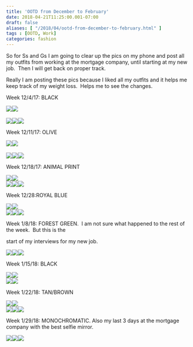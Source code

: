```yaml
---
title: 'OOTD from December to February'
date: 2018-04-21T11:25:00.001-07:00
draft: false
aliases: [ "/2018/04/ootd-from-december-to-february.html" ]
tags : [OOTD, Work]
categories: fashion
---
```


So for Ss and Gs I am going to clear up the pics on my phone and post all my outfits from working at the mortgage company, until starting at my new job.  Then I will get back on proper track.  
  
Really I am posting these pics because I liked all my outfits and it helps me keep track of my weight loss.  Helps me to see the changes.  
  

Week 12/4/17: BLACK

[![](https://3.bp.blogspot.com/-Jpo6PiGiMgw/Wttt1-wY2TI/AAAAAAAAE28/kFXHYZcwpocXPNHrpczh5tm_uCN7hDb3QCLcBGAs/s200/IMG_0136.JPG)](https://3.bp.blogspot.com/-Jpo6PiGiMgw/Wttt1-wY2TI/AAAAAAAAE28/kFXHYZcwpocXPNHrpczh5tm_uCN7hDb3QCLcBGAs/s1600/IMG_0136.JPG)[![](https://2.bp.blogspot.com/-S2jgQs8yfME/Wttt13WrbPI/AAAAAAAAE3A/NVLcJ4mz9r0bexykh6wtQXjlHeZHk-iWQCLcBGAs/s200/IMG_0146.JPG)](https://2.bp.blogspot.com/-S2jgQs8yfME/Wttt13WrbPI/AAAAAAAAE3A/NVLcJ4mz9r0bexykh6wtQXjlHeZHk-iWQCLcBGAs/s1600/IMG_0146.JPG) 

[![](https://4.bp.blogspot.com/-iYskwD_8NR4/Wttt1g_cGtI/AAAAAAAAE24/01DQ2yHhKMUrbq3mFhqcZQDUPzlh__eOACLcBGAs/s200/IMG_0152.JPG)](https://4.bp.blogspot.com/-iYskwD_8NR4/Wttt1g_cGtI/AAAAAAAAE24/01DQ2yHhKMUrbq3mFhqcZQDUPzlh__eOACLcBGAs/s1600/IMG_0152.JPG)[![](https://3.bp.blogspot.com/-MPTmQuG8ZDc/Wttt3JkxkfI/AAAAAAAAE3E/b39QA0Xk_rcit2AlcaYDJdLVyxfgERqVwCLcBGAs/s200/IMG_0161.JPG)](https://3.bp.blogspot.com/-MPTmQuG8ZDc/Wttt3JkxkfI/AAAAAAAAE3E/b39QA0Xk_rcit2AlcaYDJdLVyxfgERqVwCLcBGAs/s1600/IMG_0161.JPG)[![](https://3.bp.blogspot.com/-CR-7m-hlQgA/Wttt3gYTYuI/AAAAAAAAE3I/SAOgDB9aeVsEVj4bOlnIXg8Z3MqMXu9TACLcBGAs/s200/IMG_0169.JPG)](https://3.bp.blogspot.com/-CR-7m-hlQgA/Wttt3gYTYuI/AAAAAAAAE3I/SAOgDB9aeVsEVj4bOlnIXg8Z3MqMXu9TACLcBGAs/s1600/IMG_0169.JPG)

  

Week 12/11/17: OLIVE

[![](https://2.bp.blogspot.com/-8SujTxGOQI0/WttvsBqhBCI/AAAAAAAAE3o/YhUv05WXFp0qkoocThj9fBTnU8zcHNtDQCLcBGAs/s200/IMG_0229.JPG)](https://2.bp.blogspot.com/-8SujTxGOQI0/WttvsBqhBCI/AAAAAAAAE3o/YhUv05WXFp0qkoocThj9fBTnU8zcHNtDQCLcBGAs/s1600/IMG_0229.JPG)[![](https://4.bp.blogspot.com/-vVn9oGBNXr0/WttvrgEKWjI/AAAAAAAAE3g/X_m4yPLQemgcs77clyqwWlEedL_64ThigCLcBGAs/s200/IMG_0241.JPG)](https://4.bp.blogspot.com/-vVn9oGBNXr0/WttvrgEKWjI/AAAAAAAAE3g/X_m4yPLQemgcs77clyqwWlEedL_64ThigCLcBGAs/s1600/IMG_0241.JPG) 

[![](https://1.bp.blogspot.com/-9Jx4p6JnmB0/WttvsNXHCQI/AAAAAAAAE3k/eLr1i5eogewgOCCPObPxA-ygo3JJN9RzACLcBGAs/s200/IMG_0254.JPG)](https://1.bp.blogspot.com/-9Jx4p6JnmB0/WttvsNXHCQI/AAAAAAAAE3k/eLr1i5eogewgOCCPObPxA-ygo3JJN9RzACLcBGAs/s1600/IMG_0254.JPG)[![](https://4.bp.blogspot.com/-jdkVzeNlxIA/Wttvsw4d5PI/AAAAAAAAE3s/73tqnJyk0cw_GPWO9WUXFnKp2zpvzArXQCLcBGAs/s200/IMG_0261.JPG)](https://4.bp.blogspot.com/-jdkVzeNlxIA/Wttvsw4d5PI/AAAAAAAAE3s/73tqnJyk0cw_GPWO9WUXFnKp2zpvzArXQCLcBGAs/s1600/IMG_0261.JPG)[![](https://1.bp.blogspot.com/-oIDCefr6SDU/WttvtbvrV0I/AAAAAAAAE3w/gUftL2B7N4w4th-LTZXdxUeDexTDJuvtgCLcBGAs/s200/IMG_0271.JPG)](https://1.bp.blogspot.com/-oIDCefr6SDU/WttvtbvrV0I/AAAAAAAAE3w/gUftL2B7N4w4th-LTZXdxUeDexTDJuvtgCLcBGAs/s1600/IMG_0271.JPG)  
  

Week 12/18/17: ANIMAL PRINT

[![](https://1.bp.blogspot.com/-1Ta96VS4h20/WttxM5WKACI/AAAAAAAAE4I/FXbqcoKhGh87yMoeZz6-dqrRF1RWAccywCLcBGAs/s200/IMG_0327.JPG)](https://1.bp.blogspot.com/-1Ta96VS4h20/WttxM5WKACI/AAAAAAAAE4I/FXbqcoKhGh87yMoeZz6-dqrRF1RWAccywCLcBGAs/s1600/IMG_0327.JPG)[![](https://4.bp.blogspot.com/-WEEGYQkR9lU/WttxNKDMF6I/AAAAAAAAE4M/h9BC7h393CInJHBDUMm1jqPcpCn5z4nsQCLcBGAs/s200/IMG_0335.JPG)](https://4.bp.blogspot.com/-WEEGYQkR9lU/WttxNKDMF6I/AAAAAAAAE4M/h9BC7h393CInJHBDUMm1jqPcpCn5z4nsQCLcBGAs/s1600/IMG_0335.JPG)  
[![](https://3.bp.blogspot.com/-nkZkMD1hwHA/WttxNOr-9CI/AAAAAAAAE4Q/l8IcU5q4KKUE3eNd82LDRyGtJAtDTzgvwCLcBGAs/s200/IMG_0344.JPG)](https://3.bp.blogspot.com/-nkZkMD1hwHA/WttxNOr-9CI/AAAAAAAAE4Q/l8IcU5q4KKUE3eNd82LDRyGtJAtDTzgvwCLcBGAs/s1600/IMG_0344.JPG)[![](https://3.bp.blogspot.com/-4NchOm5SvBs/WttxN3rniCI/AAAAAAAAE4U/FjMjBu3ieTYrNbcM-7aBqW8_5zXRw90lACLcBGAs/s200/IMG_0352.JPG)](https://3.bp.blogspot.com/-4NchOm5SvBs/WttxN3rniCI/AAAAAAAAE4U/FjMjBu3ieTYrNbcM-7aBqW8_5zXRw90lACLcBGAs/s1600/IMG_0352.JPG)[![](https://1.bp.blogspot.com/-CDaLWzdn_d8/WttxOr56iFI/AAAAAAAAE4Y/wS6xTLjlw34DVBsYVIEi0ZX8nB4YfVeVwCLcBGAs/s200/IMG_0367.JPG)](https://1.bp.blogspot.com/-CDaLWzdn_d8/WttxOr56iFI/AAAAAAAAE4Y/wS6xTLjlw34DVBsYVIEi0ZX8nB4YfVeVwCLcBGAs/s1600/IMG_0367.JPG)  
  

Week 12/28:ROYAL BLUE

[![](https://2.bp.blogspot.com/-6feOG7_09io/WttyYGT_r1I/AAAAAAAAE4o/VeBZBes6tx0OFFBuQc9TvtlWlbrAD6sLQCLcBGAs/s200/IMG_0407.JPG)](https://2.bp.blogspot.com/-6feOG7_09io/WttyYGT_r1I/AAAAAAAAE4o/VeBZBes6tx0OFFBuQc9TvtlWlbrAD6sLQCLcBGAs/s1600/IMG_0407.JPG)[![](https://4.bp.blogspot.com/-mWnRTU_aevs/WttylmJBsBI/AAAAAAAAE4w/6rD8gKwiLoQzc9yDiraY-pPU-msd98hwACLcBGAs/s200/IMG_0442.JPG)](https://4.bp.blogspot.com/-mWnRTU_aevs/WttylmJBsBI/AAAAAAAAE4w/6rD8gKwiLoQzc9yDiraY-pPU-msd98hwACLcBGAs/s1600/IMG_0442.JPG)  
[![](https://4.bp.blogspot.com/-plNzYVae8S4/WttylppoZXI/AAAAAAAAE40/dPUD08tZhF4Vxqa9pdjyrMAjGn-u1smswCLcBGAs/s200/IMG_0446.JPG)](https://4.bp.blogspot.com/-plNzYVae8S4/WttylppoZXI/AAAAAAAAE40/dPUD08tZhF4Vxqa9pdjyrMAjGn-u1smswCLcBGAs/s1600/IMG_0446.JPG)[![](https://4.bp.blogspot.com/-JEBLBVm02YU/WttylKYK7jI/AAAAAAAAE4s/EDIQaFhqpgEBkCMdA8H1aAmicDObnv72QCLcBGAs/s200/IMG_0452.JPG)](https://4.bp.blogspot.com/-JEBLBVm02YU/WttylKYK7jI/AAAAAAAAE4s/EDIQaFhqpgEBkCMdA8H1aAmicDObnv72QCLcBGAs/s1600/IMG_0452.JPG)[![](https://4.bp.blogspot.com/-spUjO8OEwaA/WttymIfw8RI/AAAAAAAAE44/X7ZNLtFail0aqg-yfj35v6PPGhabByDFwCLcBGAs/s200/IMG_0454.JPG)](https://4.bp.blogspot.com/-spUjO8OEwaA/WttymIfw8RI/AAAAAAAAE44/X7ZNLtFail0aqg-yfj35v6PPGhabByDFwCLcBGAs/s1600/IMG_0454.JPG)  
  

Week 1/8/18: FOREST GREEN.  I am not sure what happened to the rest of the week.  But this is the

start of my interviews for my new job.

[![](https://4.bp.blogspot.com/-WjGOXDie4FI/Wtt0pnQDOmI/AAAAAAAAE5U/P31PIKrYBwMiHQNs6pHlFKXXh3Tyl89bQCLcBGAs/s200/IMG_0472.JPG)](https://4.bp.blogspot.com/-WjGOXDie4FI/Wtt0pnQDOmI/AAAAAAAAE5U/P31PIKrYBwMiHQNs6pHlFKXXh3Tyl89bQCLcBGAs/s1600/IMG_0472.JPG)[![](https://1.bp.blogspot.com/-MWS5QgY7erc/Wtt0pAYodaI/AAAAAAAAE5M/DPass5IM1usSHYkTvVMGrHmwwtr0LYLXQCLcBGAs/s200/IMG_0481.JPG)](https://1.bp.blogspot.com/-MWS5QgY7erc/Wtt0pAYodaI/AAAAAAAAE5M/DPass5IM1usSHYkTvVMGrHmwwtr0LYLXQCLcBGAs/s1600/IMG_0481.JPG)[![](https://1.bp.blogspot.com/-eLVVmgKYlF4/Wtt0pTcNnbI/AAAAAAAAE5Q/Sc8Mid6XnXMR9Upw3WmIagzR4kBRxuyMwCLcBGAs/s200/IMG_0483.JPG)](https://1.bp.blogspot.com/-eLVVmgKYlF4/Wtt0pTcNnbI/AAAAAAAAE5Q/Sc8Mid6XnXMR9Upw3WmIagzR4kBRxuyMwCLcBGAs/s1600/IMG_0483.JPG)  
  

Week 1/15/18: BLACK

[![](https://3.bp.blogspot.com/-cguxEpkr86Y/Wtt1ln157xI/AAAAAAAAE5g/IzsAoo4A644OgTDKdKDgFiRUmgkZQBqlwCLcBGAs/s200/IMG_0496.JPG)](https://3.bp.blogspot.com/-cguxEpkr86Y/Wtt1ln157xI/AAAAAAAAE5g/IzsAoo4A644OgTDKdKDgFiRUmgkZQBqlwCLcBGAs/s1600/IMG_0496.JPG)[![](https://3.bp.blogspot.com/-wMInarnxIUw/Wtt1l41hU3I/AAAAAAAAE5k/0f66dyLKMdgfeCgXk3Lq_jZjSsC44p0uwCLcBGAs/s200/IMG_0506.JPG)](https://3.bp.blogspot.com/-wMInarnxIUw/Wtt1l41hU3I/AAAAAAAAE5k/0f66dyLKMdgfeCgXk3Lq_jZjSsC44p0uwCLcBGAs/s1600/IMG_0506.JPG)  
[![](https://4.bp.blogspot.com/-Wndkwi9genU/Wtt1mDdXmCI/AAAAAAAAE5o/3SC6p-ulAzoPP2mKZgdwo91A2pB9FCUlQCLcBGAs/s200/IMG_0507.JPG)](https://4.bp.blogspot.com/-Wndkwi9genU/Wtt1mDdXmCI/AAAAAAAAE5o/3SC6p-ulAzoPP2mKZgdwo91A2pB9FCUlQCLcBGAs/s1600/IMG_0507.JPG)[![](https://3.bp.blogspot.com/-GVog9fONgVE/Wtt1miS61TI/AAAAAAAAE5s/dnegUnBIQ8YDpBEYk0SekmeZGErdpq0bwCLcBGAs/s200/IMG_0512.JPG)](https://3.bp.blogspot.com/-GVog9fONgVE/Wtt1miS61TI/AAAAAAAAE5s/dnegUnBIQ8YDpBEYk0SekmeZGErdpq0bwCLcBGAs/s1600/IMG_0512.JPG)  
  

Week 1/22/18: TAN/BROWN

[![](https://1.bp.blogspot.com/-UjVJHSXXgnw/Wtt2SYh-HGI/AAAAAAAAE58/zjZMlbfiHUo8JZh3_Sg3As99bI6LNcDHQCLcBGAs/s200/IMG_0551.JPG)](https://1.bp.blogspot.com/-UjVJHSXXgnw/Wtt2SYh-HGI/AAAAAAAAE58/zjZMlbfiHUo8JZh3_Sg3As99bI6LNcDHQCLcBGAs/s1600/IMG_0551.JPG)[![](https://1.bp.blogspot.com/-qcf5pyNoEh0/Wtt2TAdI5yI/AAAAAAAAE6A/koZ5MacURcEs_i8WpMCrY2XQ_zqmBDORgCLcBGAs/s200/IMG_0557.JPG)](https://1.bp.blogspot.com/-qcf5pyNoEh0/Wtt2TAdI5yI/AAAAAAAAE6A/koZ5MacURcEs_i8WpMCrY2XQ_zqmBDORgCLcBGAs/s1600/IMG_0557.JPG)  
[![](https://3.bp.blogspot.com/-YDUr5iymRwo/Wtt2TE9OJ3I/AAAAAAAAE6E/W7vtjpZEAMw7Lg7ga8xHIJ1JDCeAk_GDQCLcBGAs/s200/IMG_0559.JPG)](https://3.bp.blogspot.com/-YDUr5iymRwo/Wtt2TE9OJ3I/AAAAAAAAE6E/W7vtjpZEAMw7Lg7ga8xHIJ1JDCeAk_GDQCLcBGAs/s1600/IMG_0559.JPG)[![](https://4.bp.blogspot.com/-ufjY-RpsISs/Wtt2T6Q5pwI/AAAAAAAAE6I/e_r66vD4FLwPacl6Pe62j-G5F56Y6oDtgCLcBGAs/s200/IMG_0566.JPG)](https://4.bp.blogspot.com/-ufjY-RpsISs/Wtt2T6Q5pwI/AAAAAAAAE6I/e_r66vD4FLwPacl6Pe62j-G5F56Y6oDtgCLcBGAs/s1600/IMG_0566.JPG)[![](https://2.bp.blogspot.com/-6EfHaMf6hj4/Wtt2UW9yN5I/AAAAAAAAE6M/PVHgfvxbbwkTvixHctUiNY2SL5Iel9w6ACLcBGAs/s200/IMG_0573.JPG)](https://2.bp.blogspot.com/-6EfHaMf6hj4/Wtt2UW9yN5I/AAAAAAAAE6M/PVHgfvxbbwkTvixHctUiNY2SL5Iel9w6ACLcBGAs/s1600/IMG_0573.JPG)  
  

Week 1/29/18: MONOCHROMATIC. Also my last 3 days at the mortgage company with the best selfie mirror.

[![](https://4.bp.blogspot.com/-tHbiTNfdM5A/Wtt22U5PZsI/AAAAAAAAE6g/a1BspXp2X1k9tfE53S7wxZQyEViT2raggCLcBGAs/s200/IMG_0604.JPG)](https://4.bp.blogspot.com/-tHbiTNfdM5A/Wtt22U5PZsI/AAAAAAAAE6g/a1BspXp2X1k9tfE53S7wxZQyEViT2raggCLcBGAs/s1600/IMG_0604.JPG)[![](https://4.bp.blogspot.com/-kixYoQyGOeg/Wtt23GObtHI/AAAAAAAAE6o/MEaFbIQQuqQswKvhHczDXre9d07c1GE9ACLcBGAs/s200/IMG_0607.JPG)](https://4.bp.blogspot.com/-kixYoQyGOeg/Wtt23GObtHI/AAAAAAAAE6o/MEaFbIQQuqQswKvhHczDXre9d07c1GE9ACLcBGAs/s1600/IMG_0607.JPG)[![](https://1.bp.blogspot.com/-StWPDQg7Mig/Wtt23Cfc0bI/AAAAAAAAE6k/HbsasxwaNII8_Q3q5UAyyLBlzxlb1EL5QCLcBGAs/s200/IMG_0619.JPG)](https://1.bp.blogspot.com/-StWPDQg7Mig/Wtt23Cfc0bI/AAAAAAAAE6k/HbsasxwaNII8_Q3q5UAyyLBlzxlb1EL5QCLcBGAs/s1600/IMG_0619.JPG)
